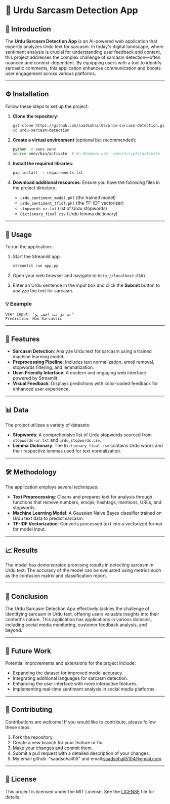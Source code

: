 # 🌟 Urdu Sarcasm Detection App

## 📖 Introduction
The **Urdu Sarcasm Detection App** is an AI-powered web application that expertly analyzes Urdu text for sarcasm. In today's digital landscape, where sentiment analysis is crucial for understanding user feedback and content, this project addresses the complex challenge of sarcasm detection—often nuanced and context-dependent. By equipping users with a tool to identify sarcastic comments, this application enhances communication and boosts user engagement across various platforms.

---

## ⚙️ Installation
Follow these steps to set up the project:

1. **Clone the repository**:
   ```bash
   git clone https://github.com/saadsohail05/urdu-sarcasm-detection.git
   cd urdu-sarcasm-detection
   ```

2. **Create a virtual environment** (optional but recommended):
   ```bash
   python -m venv venv
   source venv/bin/activate  # On Windows use `venv\Scripts\activate`
   ```

3. **Install the required libraries**:
   ```bash
   pip install -r requirements.txt
   ```

4. **Download additional resources**:
   Ensure you have the following files in the project directory:
   - `urdu_sentiment_model.pkl` (the trained model)
   - `urdu_sentiment_tfidf.pkl` (the TF-IDF vectorizer)
   - `stopwords-ur.txt` (list of Urdu stopwords)
   - `Dictionary_final.csv` (Urdu lemma dictionary)

---

## 🚀 Usage
To run the application:

1. Start the Streamlit app:
   ```bash
   streamlit run app.py
   ```

2. Open your web browser and navigate to `http://localhost:8501`.

3. Enter an Urdu sentence in the input box and click the **Submit** button to analyze the text for sarcasm.

### 💡 Example
```plaintext
User Input: "تم تو بہت اچھے ہو"
Prediction: Non-Sarcastic
```

---

## 🌈 Features
- **Sarcasm Detection**: Analyze Urdu text for sarcasm using a trained machine learning model.
- **Preprocessing Pipeline**: Includes text normalization, emoji removal, stopwords filtering, and lemmatization.
- **User-Friendly Interface**: A modern and engaging web interface powered by Streamlit.
- **Visual Feedback**: Displays predictions with color-coded feedback for enhanced user experience.

---

## 📊 Data
The project utilizes a variety of datasets:
- **Stopwords**: A comprehensive list of Urdu stopwords sourced from `stopwords-ur.txt` and `urdu_stopwords.csv`.
- **Lemma Dictionary**: The `Dictionary_final.csv` contains Urdu words and their respective lemmas used for text normalization.

---

## 🛠️ Methodology
The application employs several techniques:
- **Text Preprocessing**: Cleans and prepares text for analysis through functions that remove numbers, emojis, hashtags, mentions, URLs, and stopwords.
- **Machine Learning Model**: A Gaussian Naive Bayes classifier trained on Urdu text data to predict sarcasm.
- **TF-IDF Vectorization**: Converts processed text into a vectorized format for model input.

---

## 📈 Results
The model has demonstrated promising results in detecting sarcasm in Urdu text. The accuracy of the model can be evaluated using metrics such as the confusion matrix and classification report.

---

## 🎯 Conclusion
The Urdu Sarcasm Detection App effectively tackles the challenge of identifying sarcasm in Urdu text, offering users valuable insights into their content's nature. This application has applications in various domains, including social media monitoring, customer feedback analysis, and beyond.

---

## 🚀 Future Work
Potential improvements and extensions for the project include:
- Expanding the dataset for improved model accuracy.
- Integrating additional languages for sarcasm detection.
- Enhancing the user interface with more interactive features.
- Implementing real-time sentiment analysis in social media platforms.

---

## 🤝 Contributing
Contributions are welcome! If you would like to contribute, please follow these steps:
1. Fork the repository.
2. Create a new branch for your feature or fix.
3. Make your changes and commit them.
4. Submit a pull request with a detailed description of your changes.
5. My email github :"saadsohail05" and email:saadsohail5104@gmail.com

---

## 📜 License
This project is licensed under the MIT License. See the [LICENSE](LICENSE) file for details.
